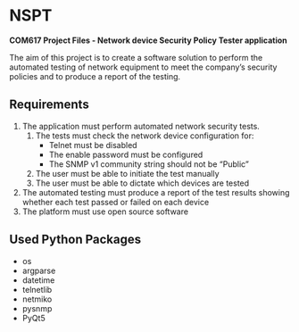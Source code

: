# NSPT

**COM617 Project Files - Network device Security Policy Tester application**

The aim of this project is to create a software solution to perform the automated testing of network equipment to meet the company’s security policies and to produce a report of the testing.

## Requirements

1. The application must perform automated network security tests.
    1. The tests must check the network device configuration for:
        * Telnet must be disabled
        * The enable password must be configured
        * The SNMP v1 community string should not be “Public”
    1.  The user must be able to initiate the test manually
    1.  The user must be able to dictate which devices are tested
1.  The automated testing must produce a report of the test results showing whether each test passed or failed on each device
1.  The platform must use open source software

## Used Python Packages

* os
* argparse
* datetime
* telnetlib
* netmiko
* pysnmp
* PyQt5